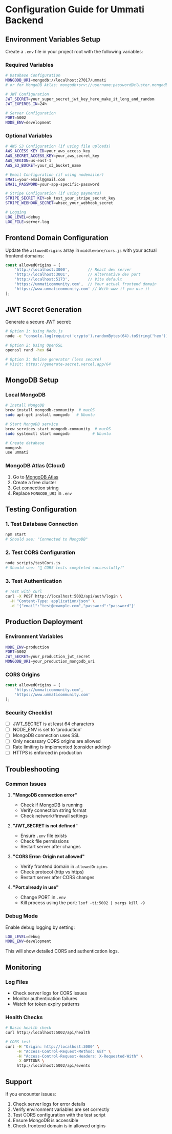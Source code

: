 # Configuration Guide for Ummati Backend

## Environment Variables Setup

Create a `.env` file in your project root with the following variables:

### Required Variables

```bash
# Database Configuration
MONGODB_URI=mongodb://localhost:27017/ummati
# or for MongoDB Atlas: mongodb+srv://username:password@cluster.mongodb.net/ummati

# JWT Configuration
JWT_SECRET=your_super_secret_jwt_key_here_make_it_long_and_random
JWT_EXPIRES_IN=24h

# Server Configuration
PORT=5002
NODE_ENV=development
```

### Optional Variables

```bash
# AWS S3 Configuration (if using file uploads)
AWS_ACCESS_KEY_ID=your_aws_access_key
AWS_SECRET_ACCESS_KEY=your_aws_secret_key
AWS_REGION=us-east-1
AWS_S3_BUCKET=your_s3_bucket_name

# Email Configuration (if using nodemailer)
EMAIL=your-email@gmail.com
EMAIL_PASSWORD=your-app-specific-password

# Stripe Configuration (if using payments)
STRIPE_SECRET_KEY=sk_test_your_stripe_secret_key
STRIPE_WEBHOOK_SECRET=whsec_your_webhook_secret

# Logging
LOG_LEVEL=debug
LOG_FILE=server.log
```

## Frontend Domain Configuration

Update the `allowedOrigins` array in `middleware/cors.js` with your actual frontend domains:

```javascript
const allowedOrigins = [
    'http://localhost:3000',        // React dev server
    'http://localhost:3001',        // Alternative dev port
    'http://localhost:5173',        // Vite default
    'https://ummaticommunity.com',  // Your actual frontend domain
    'https://www.ummaticommunity.com' // With www if you use it
];
```

## JWT Secret Generation

Generate a secure JWT secret:

```bash
# Option 1: Using Node.js
node -e "console.log(require('crypto').randomBytes(64).toString('hex'))"

# Option 2: Using OpenSSL
openssl rand -hex 64

# Option 3: Online generator (less secure)
# Visit: https://generate-secret.vercel.app/64
```

## MongoDB Setup

### Local MongoDB
```bash
# Install MongoDB
brew install mongodb-community  # macOS
sudo apt-get install mongodb   # Ubuntu

# Start MongoDB service
brew services start mongodb-community  # macOS
sudo systemctl start mongodb          # Ubuntu

# Create database
mongosh
use ummati
```

### MongoDB Atlas (Cloud)
1. Go to [MongoDB Atlas](https://cloud.mongodb.com)
2. Create a free cluster
3. Get connection string
4. Replace `MONGODB_URI` in `.env`

## Testing Configuration

### 1. Test Database Connection
```bash
npm start
# Should see: "Connected to MongoDB"
```

### 2. Test CORS Configuration
```bash
node scripts/testCors.js
# Should see: "🎉 CORS tests completed successfully!"
```

### 3. Test Authentication
```bash
# Test with curl
curl -X POST http://localhost:5002/api/auth/login \
  -H "Content-Type: application/json" \
  -d '{"email":"test@example.com","password":"password"}'
```

## Production Deployment

### Environment Variables
```bash
NODE_ENV=production
PORT=5002
JWT_SECRET=your_production_jwt_secret
MONGODB_URI=your_production_mongodb_uri
```

### CORS Origins
```javascript
const allowedOrigins = [
    'https://ummaticommunity.com',
    'https://www.ummaticommunity.com'
];
```

### Security Checklist
- [ ] JWT_SECRET is at least 64 characters
- [ ] NODE_ENV is set to 'production'
- [ ] MongoDB connection uses SSL
- [ ] Only necessary CORS origins are allowed
- [ ] Rate limiting is implemented (consider adding)
- [ ] HTTPS is enforced in production

## Troubleshooting

### Common Issues

1. **"MongoDB connection error"**
   - Check if MongoDB is running
   - Verify connection string format
   - Check network/firewall settings

2. **"JWT_SECRET is not defined"**
   - Ensure `.env` file exists
   - Check file permissions
   - Restart server after changes

3. **"CORS Error: Origin not allowed"**
   - Verify frontend domain in `allowedOrigins`
   - Check protocol (http vs https)
   - Restart server after CORS changes

4. **"Port already in use"**
   - Change PORT in `.env`
   - Kill process using the port: `lsof -ti:5002 | xargs kill -9`

### Debug Mode

Enable debug logging by setting:
```bash
LOG_LEVEL=debug
NODE_ENV=development
```

This will show detailed CORS and authentication logs.

## Monitoring

### Log Files
- Check server logs for CORS issues
- Monitor authentication failures
- Watch for token expiry patterns

### Health Checks
```bash
# Basic health check
curl http://localhost:5002/api/health

# CORS test
curl -H "Origin: http://localhost:3000" \
     -H "Access-Control-Request-Method: GET" \
     -H "Access-Control-Request-Headers: X-Requested-With" \
     -X OPTIONS \
     http://localhost:5002/api/events
```

## Support

If you encounter issues:
1. Check server logs for error details
2. Verify environment variables are set correctly
3. Test CORS configuration with the test script
4. Ensure MongoDB is accessible
5. Check frontend domain is in allowed origins
